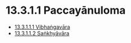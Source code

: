 # 13.3.1.1 Paccayānuloma

* [13.3.1.1.1 Vibhaṅgavāra](13.3.1.1/13.3.1.1.1.md)
* [13.3.1.1.2 Saṅkhyāvāra](13.3.1.1/13.3.1.1.2.md)
